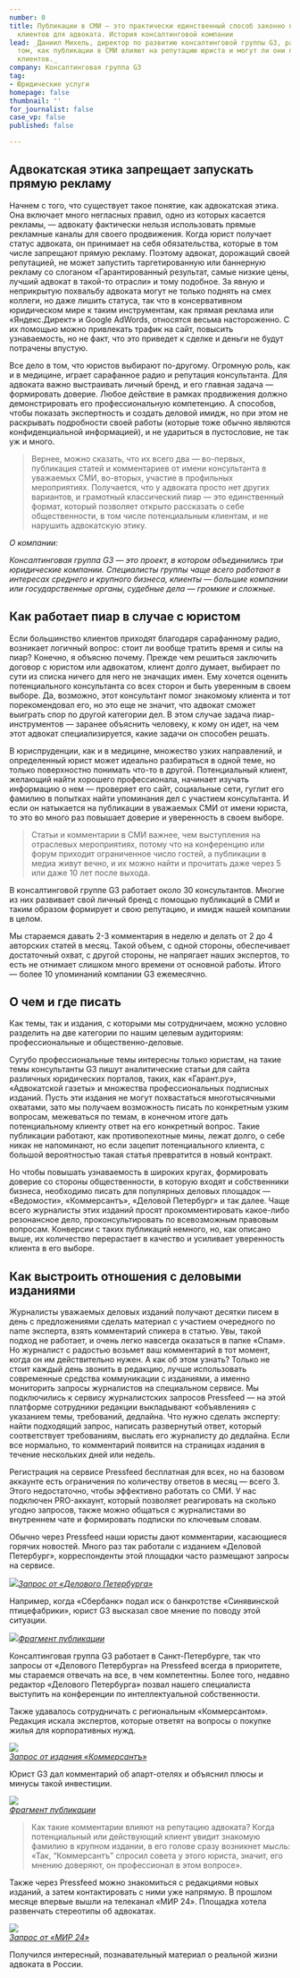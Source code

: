 ```yaml
---
number: 0
title: Публикации в СМИ — это практически единственный способ законно привлекать новых
  клиентов для адвоката. История консалтинговой компании
lead: _Даниил Михель, директор по развитию консалтинговой группы G3, рассуждает о
  том, как публикации в СМИ влияют на репутацию юриста и могут ли они приводить новых
  клиентов._
company: Консалтинговая группа G3
tag:
- Юридические услуги
homepage: false
thumbnail: ''
for_journalist: false
case_vp: false
published: false

---
```

## Адвокатская этика запрещает запускать прямую рекламу

Начнем с того, что существует такое понятие, как адвокатская этика. Она включает много негласных правил, одно из которых касается рекламы, — адвокату фактически нельзя использовать прямые рекламные каналы для своего продвижения. Когда юрист получает статус адвоката, он принимает на себя обязательства, которые в том числе запрещают прямую рекламу. Поэтому адвокат, дорожащий своей репутацией, не может запустить таргетированную или баннерную рекламу со слоганом «Гарантированный результат, самые низкие цены, лучший адвокат в такой-то отрасли» и тому подобное. За явную и неприкрытую похвальбу адвоката могут не только поднять на смех коллеги, но даже лишить статуса, так что в консервативном юридическом мире к таким инструментам, как прямая реклама или «Яндекс.Директ» и Google AdWords, относятся весьма настороженно. С их помощью можно привлекать трафик на сайт, повысить узнаваемость, но не факт, что это приведет к сделке и деньги не будут потрачены впустую.

Все дело в том, что юристов выбирают по-другому. Огромную роль, как и в медицине, играет сарафанное радио и репутация консультанта. Для адвоката важно выстраивать личный бренд, и его главная задача — формировать доверие. Любое действие в рамках продвижения должно демонстрировать его профессиональную компетенцию. А способов, чтобы показать экспертность и создать деловой имидж, но при этом не раскрывать подробности своей работы (которые тоже обычно являются конфиденциальной информацией), и не удариться в пустословие, не так уж и много.

> Вернее, можно сказать, что их всего два — во-первых, публикация статей и комментариев от имени консультанта в уважаемых СМИ, во-вторых, участие в профильных мероприятиях. Получается, что у адвоката просто нет других вариантов, и грамотный классический пиар — это единственный формат, который позволяет открыто рассказать о себе общественности, в том числе потенциальным клиентам, и не нарушить адвокатскую этику.

_О компании:_

_Консалтинговая группа G3 — это проект, в котором объединились три юридические компании. Специалисты группы чаще всего работают в интересах среднего и крупного бизнеса, клиенты — большие компании или государственные органы, судебные дела — громкие и сложные._

## Как работает пиар в случае с юристом

Если большинство клиентов приходят благодаря сарафанному радио, возникает логичный вопрос: стоит ли вообще тратить время и силы на пиар? Конечно, я объясню почему. Прежде чем решиться заключить договор с юристом или адвокатом, клиент долго думает, выбирает по сути из списка ничего для него не значащих имен. Ему хочется оценить потенциального консультанта со всех сторон и быть уверенным в своем выборе. Да, возможно, этот консультант помог знакомому клиента и тот порекомендовал его, но это еще не значит, что адвокат сможет выиграть спор по другой категории дел. В этом случае задача пиар-инструментов — заранее объяснить человеку, к кому он идет, на чем этот адвокат специализируется, какие задачи он способен решать.

В юриспруденции, как и в медицине, множество узких направлений, и определенный юрист может идеально разбираться в одной теме, но только поверхностно понимать что-то в другой. Потенциальный клиент, желающий найти хорошего профессионала, начинает изучать информацию о нем — проверяет его сайт, социальные сети, гуглит его фамилию в попытках найти упоминания дел с участием консультанта. И если он натыкается на публикации в уважаемых СМИ от имени юриста, то это во много раз повышает доверие и уверенность в своем выборе.

> Статьи и комментарии в СМИ важнее, чем выступления на отраслевых мероприятиях, потому что на конференцию или форум приходит ограниченное число гостей, а публикации в медиа живут вечно, и их можно найти и прочитать даже через 5 или даже 10 лет после выхода.

В консалтинговой группе G3 работает около 30 консультантов. Многие из них развивает свой личный бренд с помощью публикаций в СМИ и таким образом формирует и свою репутацию, и имидж нашей компании в целом.

Мы стараемся давать 2-3 комментария в неделю и делать от 2 до 4 авторских статей в месяц. Такой объем, с одной стороны, обеспечивает достаточный охват, с другой стороны, не напрягает наших экспертов, то есть не отнимает слишком много времени от основной работы. Итого — более 10 упоминаний компании G3 ежемесячно.

## О чем и где писать

Как темы, так и издания, с которыми мы сотрудничаем, можно условно разделить на две категории по нашим целевым аудиториям: профессиональные и общественно-деловые.

Сугубо профессиональные темы интересны только юристам, на такие темы консультанты G3 пишут аналитические статьи для сайта различных юридических порталов, таких, как «Гарант.ру», «Адвокатской газеты» и множества профессиональных подписных изданий. Пусть эти издания не могут похвастаться многотысячными охватами, зато мы получаем возможность писать по конкретным узким вопросам, межеваться по темам, в конечном итоге дать потенциальному клиенту ответ на его конкретный вопрос. Такие публикации работают, как противопехотные мины, лежат долго, о себе никак не напоминают, но если зацепит потенциального клиента, с большой вероятностью такая статья превратится в новый контракт.

Но чтобы повышать узнаваемость в широких кругах, формировать доверие со стороны общественности, в которую входят и собственники бизнеса, необходимо писать для популярных деловых площадок — «Ведомости», «Коммерсантъ», «Деловой Петербург» и так далее. Чаще всего журналисты этих изданий просят прокомментировать какое-либо резонансное дело, проконсультировать по всевозможным правовым вопросам. Конверсии с таких публикаций немного, но, как описано выше, их количество перерастает в качество и усиливает уверенность клиента в его выборе.

## Как выстроить отношения с деловыми изданиями

Журналисты уважаемых деловых изданий получают десятки писем в день с предложениями сделать материал с участием очередного no name эксперта, взять комментарий спикера в статью. Увы, такой подход не работает, и очень легко навсегда оказаться в папке «Спам». Но журналист с радостью возьмет ваш комментарий в тот момент, когда он им действительно нужен. А как об этом узнать? Только не стоит каждый день звонить в редакцию, лучше использовать современные средства коммуникации с изданиями, а именно мониторить запросы журналистов на специальном сервисе. Мы подключились к сервису журналистских запросов Pressfeed — на этой платформе сотрудники редакции выкладывают «объявления» с указанием темы, требований, дедлайна. Что нужно сделать эксперту: найти подходящий запрос, написать развернутый ответ, который соответствует требованиям, выслать его журналисту до дедлайна. Если все нормально, то комментарий появится на страницах издания в течение нескольких дней или недель.

Регистрация на сервисе Pressfeed бесплатная для всех, но на базовом аккаунте есть ограничения по количеству ответов в месяц — всего 3. Этого недостаточно, чтобы эффективно работать со СМИ. У нас подключен PRO-аккаунт, который позволяет реагировать на сколько угодно запросов, также можно общаться с журналистами во внутреннем чате и формировать подписки по ключевым словам.

Обычно через Pressfeed наши юристы дают комментарии, касающиеся горячих новостей. Много раз так работали с изданием «Деловой Петербург», корреспонденты этой площадки часто размещают запросы на сервисе.

![](../assets/uploads/G3_Delovoy_Peterburg_zapros.jpg)[_Запрос от «Делового Петербурга»_](https://pressfeed.ru/query/57986)

Например, когда «Сбербанк» подал иск о банкротстве «Синявинской птицефабрики», юрист G3 высказал свое мнение по поводу этой ситуации.

  
![](../assets/uploads/G3_Delovoy_Peterburg_tekst.jpg)[_Фрагмент публикации_](https://www.dp.ru/a/2019/07/15/Zaklevali_kreditori__Sber)

Консалтинговая группа G3 работает в Санкт-Петербурге, так что запросы от «Делового Петербурга» на Pressfeed всегда в приоритете, мы стараемся отвечать на все, в чем компетентны. Более того, недавно редактор «Делового Петербурга» позвал нашего специалиста выступить на конференции по интеллектуальной собственности.

Также удавалось сотрудничать с региональным «Коммерсантом». Редакция искала экспертов, которые ответят на вопросы о покупке жилья для корпоративных нужд.

![](../assets/uploads/G3_Kommersant_zapros.jpg)  
[_Запрос от издания «Коммерсантъ»_](https://pressfeed.ru/query/54898)

Юрист G3 дал комментарий об апарт-отелях и объяснил плюсы и минусы такой инвестиции.

![](../assets/uploads/G3_Kommersant_tekst.jpg)  
[_Фрагмент публикации_](https://www.kommersant.ru/doc/3991541?query=%D0%BA%D0%BE%D0%BD%D1%81%D0%B0%D0%BB%D1%82%D0%B8%D0%BD%D0%B3%D0%BE%D0%B2%D0%B0%D1%8F%20%D0%B3%D1%80%D1%83%D0%BF%D0%BF%D0%B0%20g3)

> Как такие комментарии влияют на репутацию адвоката? Когда потенциальный или действующий клиент увидит знакомую фамилию в крупном издании, в его голове сразу возникнет мысль: «Так, “Коммерсантъ” спросил совета у этого юриста, значит, его мнению доверяют, он профессионал в этом вопросе».

Также через Pressfeed можно знакомиться с редакциями новых изданий, а затем контактировать с ними уже напрямую. В прошлом месяце впервые вышли на телеканал «МИР 24». Площадка хотела развенчать стереотипы об адвокатах.

![](../assets/uploads/G3_Mir24_zapros.jpg)  
[_Запрос от «МИР 24»_](https://pressfeed.ru/query/60803)

Получился интересный, познавательный материал о реальной жизни адвоката в России.